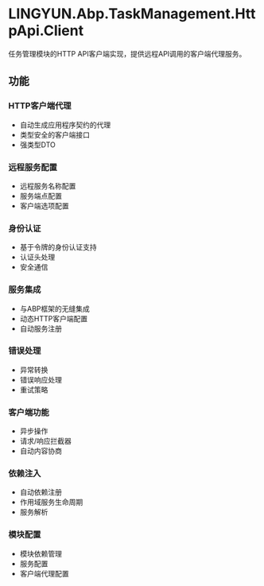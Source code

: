 # LINGYUN.Abp.TaskManagement.HttpApi.Client

任务管理模块的HTTP API客户端实现，提供远程API调用的客户端代理服务。

## 功能

### HTTP客户端代理
- 自动生成应用程序契约的代理
- 类型安全的客户端接口
- 强类型DTO

### 远程服务配置
- 远程服务名称配置
- 服务端点配置
- 客户端选项配置

### 身份认证
- 基于令牌的身份认证支持
- 认证头处理
- 安全通信

### 服务集成
- 与ABP框架的无缝集成
- 动态HTTP客户端配置
- 自动服务注册

### 错误处理
- 异常转换
- 错误响应处理
- 重试策略

### 客户端功能
- 异步操作
- 请求/响应拦截器
- 自动内容协商

### 依赖注入
- 自动依赖注册
- 作用域服务生命周期
- 服务解析

### 模块配置
- 模块依赖管理
- 服务配置
- 客户端代理配置
